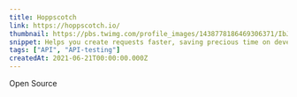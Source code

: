 ```yaml
---
title: Hoppscotch
link: https://hoppscotch.io/
thumbnail: https://pbs.twimg.com/profile_images/1438778186469306371/IbJoDwEO_400x400.jpg
snippet: Helps you create requests faster, saving precious time on development.
tags: ["API", "API-testing"]
createdAt: 2021-06-21T00:00:00.000Z
---
```

Open Source